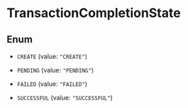 
# TransactionCompletionState

## Enum


* `CREATE` (value: `"CREATE"`)

* `PENDING` (value: `"PENDING"`)

* `FAILED` (value: `"FAILED"`)

* `SUCCESSFUL` (value: `"SUCCESSFUL"`)



